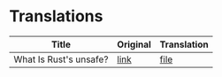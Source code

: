 # Translations

Title | Original | Translation
------|----------|-------------
What Is Rust's unsafe? | [link](https://nora.codes/post/what-is-rusts-unsafe/) | [file](../master/Rust/What-is-Rust's-unsafe.md)
